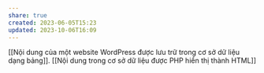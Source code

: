 ```yaml
---
share: true
created: 2023-06-05T15:23
updated: 2023-10-06T16:09
---
```

[[Nội dung của một website WordPress được lưu trữ trong cơ sở dữ liệu dạng bảng]]. [[Nội dung trong cơ sở dữ liệu được PHP hiển thị thành HTML]]
